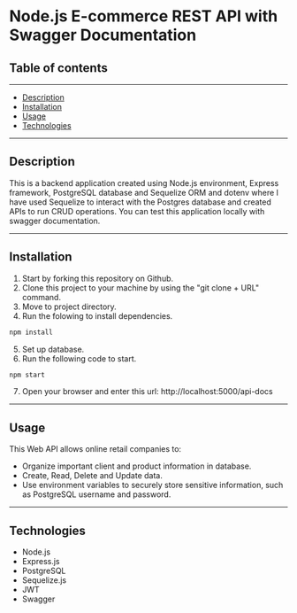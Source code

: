 # **Node.js E-commerce REST API with Swagger Documentation**
## **Table of contents**
---
- [Description](#Description)
- [Installation](#Installation)
- [Usage](#Usage)
- [Technologies](#Technologies)
---
## **Description**
This is a backend application created using Node.js environment, Express framework, PostgreSQL database and Sequelize ORM and dotenv where I have used Sequelize to interact with the Postgres database and created APIs to run CRUD operations. You can test this application locally with swagger documentation.

---
## **Installation**
1. Start by forking this repository on Github.
2. Clone this project to your machine by using the "git clone + URL" command.
3. Move to project directory.
4. Run the folowing to install dependencies.
```javascript
npm install
``` 
5. Set up database.
6. Run the following code to start.
```javascript
npm start
```
7. Open your browser and enter this url: http://localhost:5000/api-docs
---
## **Usage**
This Web API allows online retail companies to: 
- Organize important client and product information in database.
- Create, Read, Delete and Update data.
- Use environment variables to securely store sensitive information, such as PostgreSQL username and password.
---
## **Technologies**
- Node.js
- Express.js
- PostgreSQL
- Sequelize.js
- JWT
- Swagger